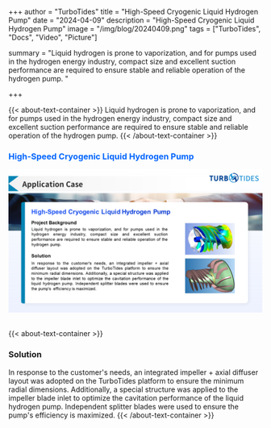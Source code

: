 +++
author = "TurboTides"
title = "High-Speed Cryogenic Liquid Hydrogen Pump"
date = "2024-04-09"
description = "High-Speed Cryogenic Liquid Hydrogen Pump"
image = "/img/blog/20240409.png"
tags = ["TurboTides", "Docs", "Video", "Picture"]

summary = "Liquid hydrogen is prone to vaporization, and for pumps used in the hydrogen energy industry, compact size and excellent suction performance are required to ensure stable and reliable operation of the hydrogen pump. <!--more-->"

+++

{{< about-text-container >}}
Liquid hydrogen is prone to vaporization, and for pumps used in the hydrogen energy industry, compact size and excellent suction performance are required to ensure stable and reliable operation of the hydrogen pump.
{{< /about-text-container >}}


<h3 style="color: #0066FF;">High-Speed Cryogenic Liquid Hydrogen Pump</h3>
<div style="display: flex; justify-content: center;">
    <img src="/img/blog/case picture/幻灯片10.PNG" alt="High-Speed Cryogenic Liquid Hydrogen Pump" style="margin-top: 0; margin-bottom: 1.4em; max-width: 100%;">
</div>


{{< about-text-container >}}
### Solution
In response to the customer's needs, an integrated impeller + axial diffuser layout was adopted on the TurboTides platform to ensure the minimum radial dimensions. Additionally, a special structure was applied to the impeller blade inlet to optimize the cavitation performance of the liquid hydrogen pump. Independent splitter blades were used to ensure the pump's efficiency is maximized.
{{< /about-text-container >}}
